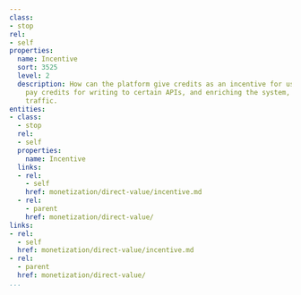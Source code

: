 ```yaml
---
class:
- stop
rel:
- self
properties:
  name: Incentive
  sort: 3525
  level: 2
  description: How can the platform give credits as an incentive for use, or even
    pay credits for writing to certain APIs, and enriching the system, or driving
    traffic.
entities:
- class:
  - stop
  rel:
  - self
  properties:
    name: Incentive
  links:
  - rel:
    - self
    href: monetization/direct-value/incentive.md
  - rel:
    - parent
    href: monetization/direct-value/
links:
- rel:
  - self
  href: monetization/direct-value/incentive.md
- rel:
  - parent
  href: monetization/direct-value/
...
```

